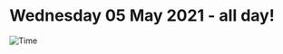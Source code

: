 # Wednesday 05 May 2021 - all day!
![Time](https://github.com/rich-ctm/today/workflows/Time/badge.svg)
